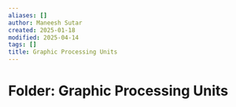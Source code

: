 ```yaml
---
aliases: []
author: Maneesh Sutar
created: 2025-01-18
modified: 2025-04-14
tags: []
title: Graphic Processing Units
---
```


# Folder: Graphic Processing Units
